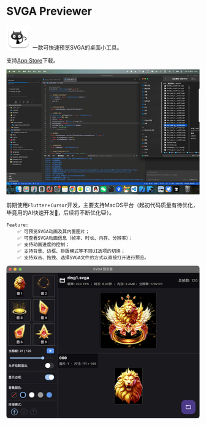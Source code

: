 # SVGA Previewer

![icon](https://github.com/Rogue24/JPCover/raw/master/AnimationPreviewer/icon.png) 一款可快速预览SVGA的桌面小工具。

支持[App Store](https://apps.apple.com/cn/app/svga-previewer/id6742708146?mt=12)下载。

![example](https://github.com/Rogue24/JPCover/raw/master/svga_previewer/example.gif)

前期使用`Flutter`+`Cursor`开发，主要支持MacOS平台（起初代码质量有待优化，毕竟用的AI快速开发🤖，后续将不断优化😺）。

    Feature:
        ✅ 可预览SVGA动画及其内置图片；
        ✅ 可查看SVGA动画信息（帧率、时长、内存、分辨率）；
        ✅ 支持动画进度的控制；
        ✅ 支持背景、边框、排版模式等不同UI选项的切换；
        ✅ 支持双击、拖拽、选择SVGA文件的方式以直接打开进行预览。

![main](https://github.com/Rogue24/JPCover/raw/master/svga_previewer/main.png)
